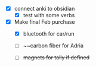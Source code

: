 - [x] connect anki to obsidian
	- [x] test with some verbs
- [x] Make final Feb purchase 
	- [x] bluetooth for car/run
	- [ ] ~~carbon fiber for Adria
	- [ ] ~~magnets for tally if defined~~

